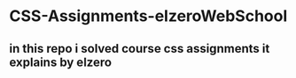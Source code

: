 # CSS-Assignments-elzeroWebSchool

<h2>in this repo i solved course css assignments it explains by elzero</h2>
